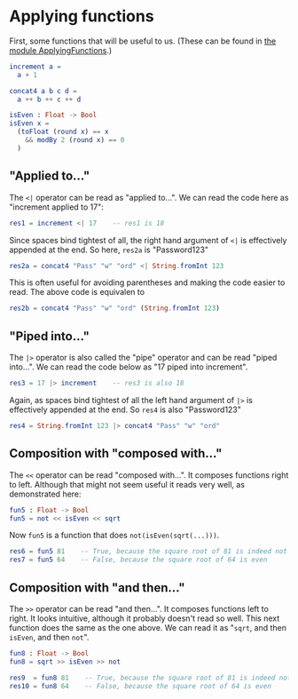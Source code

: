 # Applying functions

First, some functions that will be useful to us. (These can be found in
[the module ApplyingFunctions](ApplyingFunctions.elm).)

```elm
increment a =
  a + 1

concat4 a b c d =
  a ++ b ++ c ++ d

isEven : Float -> Bool
isEven x =
  (toFloat (round x) == x
    && modBy 2 (round x) == 0
  )
```

## "Applied to..."

The `<|` operator can be read as "applied to...".
We can read the code here as "increment applied to 17":

```elm
res1 = increment <| 17    -- res1 is 18
```

Since spaces bind tightest of all, the right hand argument of `<|` is
effectively appended at the end. So here, `res2a` is "Password123"

```elm
res2a = concat4 "Pass" "w" "ord" <| String.fromInt 123
```

This is often useful for avoiding parentheses and making the code easier
to read. The above code is equivalen to

```elm
res2b = concat4 "Pass" "w" "ord" (String.fromInt 123)
```

## "Piped into..."

The `|>` operator is also called the "pipe" operator and can be read
"piped into...".
We can read the code below as "17 piped into increment".

```elm
res3 = 17 |> increment    -- res3 is also 18
```

Again, as spaces bind tightest of all the left hand argument of `|>` is
effectively appended at the end. So `res4` is also "Password123"

```elm
res4 = String.fromInt 123 |> concat4 "Pass" "w" "ord"
```

## Composition with "composed with..."

The `<<` operator can be read "composed with...".
It composes functions right to left. Although that might not
seem useful it reads very well, as demonstrated here:

```elm
fun5 : Float -> Bool
fun5 = not << isEven << sqrt
```

Now `fun5` is a function that does `not(isEven(sqrt(...)))`.

```elm
res6 = fun5 81    -- True, because the square root of 81 is indeed not even
res7 = fun5 64    -- False, because the square root of 64 is even
```

## Composition with "and then..."

The `>>` operator can be read "and then...".
It composes functions left to right. It looks intuitive, although it
probably doesn't read so well.
This next function does the same as the one above. We can
read it as "`sqrt`, and then `isEven`, and then `not`".

```elm
fun8 : Float -> Bool
fun8 = sqrt >> isEven >> not

res9  = fun8 81    -- True, because the square root of 81 is indeed not even
res10 = fun8 64    -- False, because the square root of 64 is even
```

